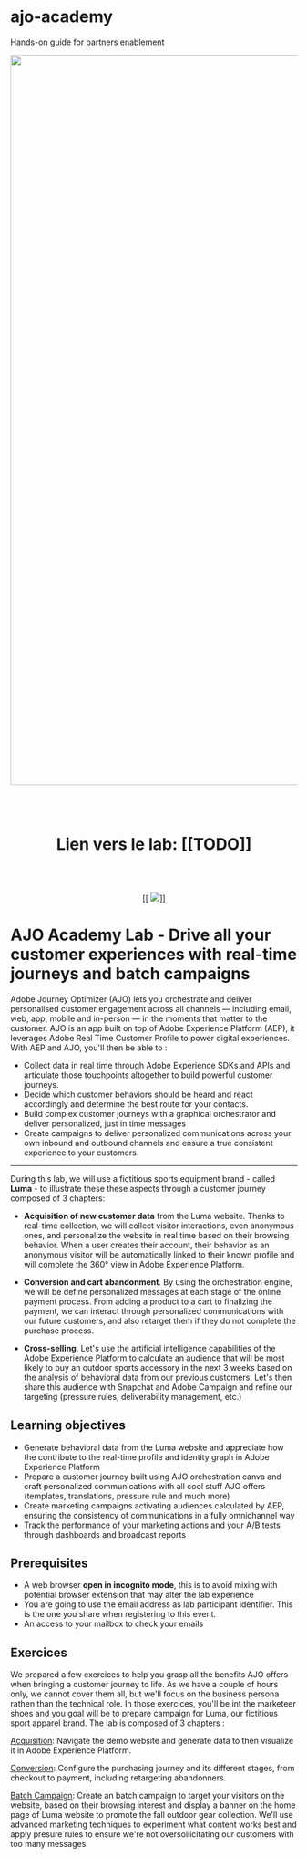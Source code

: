# ajo-academy
Hands-on guide for partners enablement


<p align="center">
<img width="1280" alt="image" src="https://github.com/user-attachments/assets/1bf8639a-755b-4aa3-88e0-5126a064b41b" />
</p>


<div>
<br /><br />
<h1 align="center">Lien vers le lab: [[TODO]]</h1>
<br /><br />
<p align="center">
  [[
<img src="https://user-images.githubusercontent.com/40355195/223067996-4e938f6e-5dbf-4c2f-9e61-3e8aa1831fa5.png" />]]
</p>
</div>



# AJO Academy Lab - Drive all your customer experiences with real-time journeys and batch campaigns

Adobe Journey Optimizer (AJO) lets you orchestrate and deliver personalised customer engagement across all channels — including email, web, app, mobile and in-person — in the moments that matter to the customer.
AJO is an app built on top of Adobe Experience Platform (AEP), it leverages Adobe Real Time Customer Profile to power digital experiences.  With AEP and AJO,  you'll then be able to : 
- Collect data in real time through Adobe Experience SDKs and APIs and articulate those touchpoints altogether to build powerful customer journeys.
- Decide which customer behaviors should be heard  and react accordingly and determine the best route for your contacts.
- Build complex customer journeys with a graphical orchestrator and deliver  personalized, just in time messages
- Create campaigns to deliver personalized communications across your own inbound and outbound channels and ensure a true consistent experience to your customers.

---

During this lab, we will use a fictitious sports equipment brand - called **Luma** - to illustrate these these aspects through a customer journey composed of 3 chapters:

- **Acquisition of new customer data** from the Luma website. Thanks to real-time collection, we will collect visitor interactions, even anonymous ones, and personalize the website in real time based on their browsing behavior. When a user creates their account, their behavior as an anonymous visitor will be automatically linked to their known profile and will complete the 360° view in Adobe Experience Platform.

- **Conversion and cart abandonment**. By using the orchestration engine, we will be define personalized messages at each stage of the online payment process. From adding a product to a cart to finalizing the payment, we can interact through personalized communications with our future customers, and also retarget them if they do not complete the purchase process.

- **Cross-selling**. Let's use the artificial intelligence capabilities of the Adobe Experience Platform to calculate an audience that will be most likely to buy an outdoor sports accessory in the next 3 weeks based on the analysis of behavioral data from our previous customers. Let's then share this audience with Snapchat and Adobe Campaign and refine our targeting (pressure rules, deliverability management, etc.)



## Learning objectives
- Generate behavioral data from the Luma website and appreciate how the contribute to the real-time profile and identity graph in Adobe Experience Platform
- Prepare a customer journey built using AJO orchestration canva and craft personalized communications with all cool stuff AJO offers (templates, translations, pressure rule and much more)
- Create marketing campaigns activating audiences calculated by AEP, ensuring the consistency of communications in a fully omnichannel way
- Track the performance of your marketing actions and your A/B tests through dashboards and broadcast reports



## Prerequisites
- A web browser **open in incognito mode**, this is to avoid mixing with potential browser extension that may alter the lab experience
- You are going to use the email address as lab participant identifier. This is the one you share when registering to this event.
- An access to your mailbox to check your emails 



## Exercices
We prepared a few exercices to help you grasp all the benefits AJO offers when bringing a customer journey to life. As we have a couple of hours only, we cannot cover them all, but we'll focus on the business persona rathen than the technical role. In those exercices, you'll be int the marketeer shoes and you goal will be to prepare campaign for Luma, our fictitious sport apparel brand. The lab is composed of 3 chapters : 

[Acquisition](./acquisition.md): Navigate the demo website and generate data to then visualize it in Adobe Experience Platform.

[Conversion](./conversion.md): Configure the purchasing journey and its different stages, from checkout to payment, including retargeting abandonners.

[Batch Campaign](./campaign.md): Create an batch campaign to target your visitors on the website, based on their browsing interest and display a banner on the home page of Luma website to promote the fall outdoor gear  collection. We'll use advanced marketing techniques to experiment what content works best and apply presure rules to ensure we're not oversoliicitating our customers with too many messages. 








